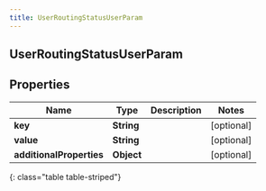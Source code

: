 ```yaml
---
title: UserRoutingStatusUserParam
---
```

## UserRoutingStatusUserParam


## Properties

| Name | Type | Description | Notes |
| ------------ | ------------- | ------------- | ------------- |
| **key** | **String** |  |  [optional] |
| **value** | **String** |  |  [optional] |
| **additionalProperties** | **Object** |  |  [optional] |
{: class="table table-striped"}



